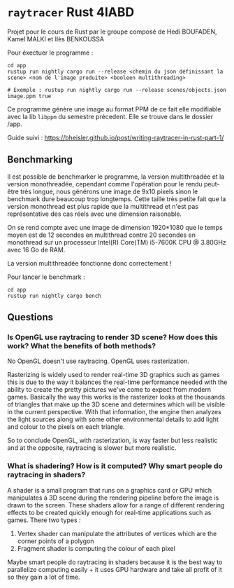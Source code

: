 # `raytracer` Rust 4IABD

Projet pour le cours de Rust par le groupe composé de Hedi BOUFADEN, Kamel MALKI et Ilès BENKOUSSA

Pour éxectuer le programme :

    cd app
    rustup run nightly cargo run --release <chemin du json définissant la scene> <nom de l'image produite> <booleen multithreading>

    # Exemple : rustup run nightly cargo run --release scenes/objects.json image.ppm true

Ce programme génère une image au format PPM de ce fait elle modifiable avec la lib `libppm` du semestre précedent. Elle se trouve dans le dossier /app.

Guide suivi : https://bheisler.github.io/post/writing-raytracer-in-rust-part-1/

## Benchmarking

Il est possible de benchmarker le programme, la version multithreadée et la version monothreadée, cependant comme l'opération pour le rendu peut-être très longue, nous générons une image de 9x10 pixels sinon le benchmark dure beaucoup trop longtemps. Cette taille très petite fait que la version monothread est plus rapide que la multithread et n'est pas représentative des cas réels avec une dimension raisonable.

On se rend compte avec une image de dimension 1920*1080 que le temps moyen est de 12 secondes en multithread contre 20 secondes en monothread sur un processeur Intel(R) Core(TM) i5-7600K CPU @ 3.80GHz avec 16 Go de RAM.

La version multithreadée fonctionne donc correctement !

Pour lancer le benchmark :

    cd app
    rustup run nightly cargo bench

## Questions

### Is OpenGL use raytracing to render 3D scene? How does this work? What the benefits of both methods?

No OpenGL doesn't use raytracing. OpenGL uses rasterization.

Rasterizing is widely used to render real-time 3D graphics such as games this is due to the way it balances the real-time performance needed with the ability to create the pretty pictures we've come to expect from modern games. Basically the way this works is the rasterizer looks at the thousands of triangles that make up the 3D scene and determines which will be visible in the current perspective. With that information, the engine then analyzes the light sources along with some other environmental details to add light and colour to the pixels on each triangle.

So to conclude OpenGL, with rasterization, is way faster but less realistic and at the opposite, raytracing is slower but more realistic.

### What is shadering? How is it computed? Why smart people do raytracing in shaders?

A shader is a small program that runs on a graphics card or GPU which manipulates a 3D scene during the rendering pipeline before the image is drawn to the screen. These shaders allow for a range of different rendering effects to be created quickly enough for real-time applications such as games. There two types :

1. Vertex shader can manipulate the attributes of vertices which are the corner points of a polygon
2. Fragment shader is computing the colour of each pixel

Maybe smart people do raytracing in shaders because it is the best way to parallelize computing easily + it uses GPU hardware and take all profit  of it so they gain a lot of time.
